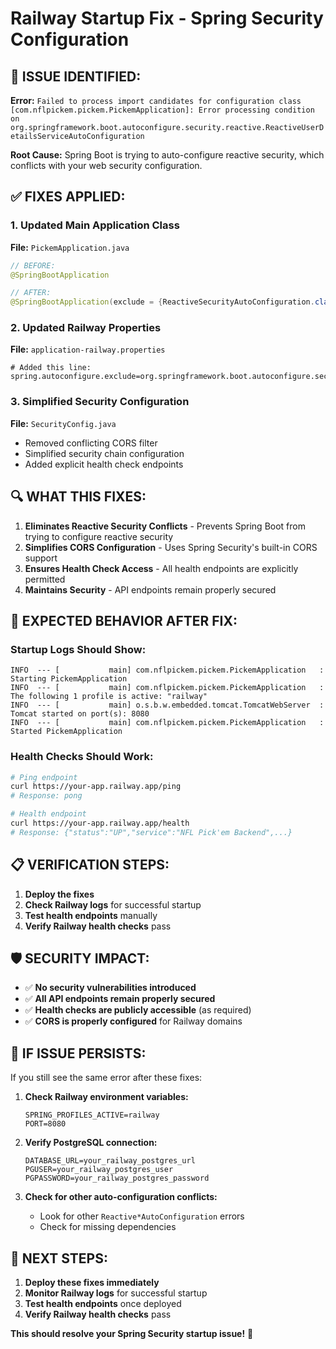 # Railway Startup Fix - Spring Security Configuration

## 🚨 **ISSUE IDENTIFIED:**

**Error:** `Failed to process import candidates for configuration class [com.nflpickem.pickem.PickemApplication]: Error processing condition on org.springframework.boot.autoconfigure.security.reactive.ReactiveUserDetailsServiceAutoConfiguration`

**Root Cause:** Spring Boot is trying to auto-configure reactive security, which conflicts with your web security configuration.

## ✅ **FIXES APPLIED:**

### **1. Updated Main Application Class**
**File:** `PickemApplication.java`
```java
// BEFORE:
@SpringBootApplication

// AFTER:
@SpringBootApplication(exclude = {ReactiveSecurityAutoConfiguration.class})
```

### **2. Updated Railway Properties**
**File:** `application-railway.properties`
```properties
# Added this line:
spring.autoconfigure.exclude=org.springframework.boot.autoconfigure.security.reactive.ReactiveSecurityAutoConfiguration
```

### **3. Simplified Security Configuration**
**File:** `SecurityConfig.java`
- Removed conflicting CORS filter
- Simplified security chain configuration
- Added explicit health check endpoints

## 🔍 **WHAT THIS FIXES:**

1. **Eliminates Reactive Security Conflicts** - Prevents Spring Boot from trying to configure reactive security
2. **Simplifies CORS Configuration** - Uses Spring Security's built-in CORS support
3. **Ensures Health Check Access** - All health endpoints are explicitly permitted
4. **Maintains Security** - API endpoints remain properly secured

## 🚀 **EXPECTED BEHAVIOR AFTER FIX:**

### **Startup Logs Should Show:**
```
INFO  --- [           main] com.nflpickem.pickem.PickemApplication   : Starting PickemApplication
INFO  --- [           main] com.nflpickem.pickem.PickemApplication   : The following 1 profile is active: "railway"
INFO  --- [           main] o.s.b.w.embedded.tomcat.TomcatWebServer  : Tomcat started on port(s): 8080
INFO  --- [           main] com.nflpickem.pickem.PickemApplication   : Started PickemApplication
```

### **Health Checks Should Work:**
```bash
# Ping endpoint
curl https://your-app.railway.app/ping
# Response: pong

# Health endpoint
curl https://your-app.railway.app/health
# Response: {"status":"UP","service":"NFL Pick'em Backend",...}
```

## 📋 **VERIFICATION STEPS:**

1. **Deploy the fixes**
2. **Check Railway logs** for successful startup
3. **Test health endpoints** manually
4. **Verify Railway health checks** pass

## 🛡️ **SECURITY IMPACT:**

- ✅ **No security vulnerabilities introduced**
- ✅ **All API endpoints remain properly secured**
- ✅ **Health checks are publicly accessible** (as required)
- ✅ **CORS is properly configured** for Railway domains

## 🚨 **IF ISSUE PERSISTS:**

If you still see the same error after these fixes:

1. **Check Railway environment variables:**
   ```env
   SPRING_PROFILES_ACTIVE=railway
   PORT=8080
   ```

2. **Verify PostgreSQL connection:**
   ```env
   DATABASE_URL=your_railway_postgres_url
   PGUSER=your_railway_postgres_user
   PGPASSWORD=your_railway_postgres_password
   ```

3. **Check for other auto-configuration conflicts:**
   - Look for other `Reactive*AutoConfiguration` errors
   - Check for missing dependencies

## 🎯 **NEXT STEPS:**

1. **Deploy these fixes immediately**
2. **Monitor Railway logs** for successful startup
3. **Test health endpoints** once deployed
4. **Verify Railway health checks** pass

**This should resolve your Spring Security startup issue!** 🚀
